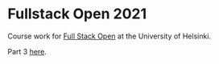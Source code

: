 # Fullstack Open 2021

Course work for [Full Stack Open](https://fullstackopen.com/en/) at the University of Helsinki.

Part 3 [here](https://github.com/robaish/part3).